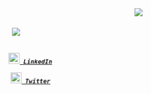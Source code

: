 <img align="right" src="https://visitor-badge.laobi.icu/badge?page_id=komekez.komekez">

<h1 align="center">
  <a href="https://git.io/typing-svg">
    <img src="https://readme-typing-svg.herokuapp.com?font=ARIAL&color=F7A24C&center=true&multiline=true&lines=Hey!+👋+;Kaustubh+here">
  </a>
</h1>

<h5 align="center">
    <code>
        <a href="https://www.linkedin.com/in/kausr2595/" title="LinkedIN"><img width="22" src="https://img.icons8.com/color/48/000000/linkedin.png"/> LinkedIn</a>
    </code>
    <code>
        <a href="https://twitter.com/kaus_rai" title="LinkedIN"><img width="22" src="https://img.icons8.com/color/48/000000/twitter--v2.png"/> Twitter</a>
    </code>
</h5>